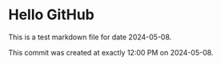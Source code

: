 # Hello GitHub
This is a test markdown file for date 2024-05-08.

This commit was created at exactly 12:00 PM on 2024-05-08.
